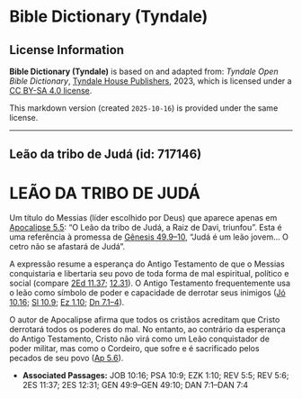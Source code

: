 # Bible Dictionary (Tyndale)

## License Information

**Bible Dictionary (Tyndale)** is based on and adapted from: _Tyndale Open Bible Dictionary_, [Tyndale House Publishers](https://tyndaleopenresources.com/), 2023, which is licensed under a [CC BY-SA 4.0 license](https://creativecommons.org/licenses/by-sa/4.0/legalcode.en).

This markdown version (created `2025-10-16`) is provided under the same license.



--------------------------------

## Leão da tribo de Judá (id: 717146)

LEÃO DA TRIBO DE JUDÁ
=====================

Um título do Messias (líder escolhido por Deus) que aparece apenas em [Apocalipse 5\.5](https://ref.ly/Rev5:5): “O Leão da tribo de Judá, a Raiz de Davi, triunfou”. Esta é uma referência à promessa de [Gênesis 49\.9–10](https://ref.ly/Gen49:9-Gen49:10), “Judá é um leão jovem... O cetro não se afastará de Judá”.

A expressão resume a esperança do Antigo Testamento de que o Messias conquistaria e libertaria seu povo de toda forma de mal espiritual, político e social (compare [2Ed 11\.37](https://ref.ly/2Esd11:37); [12\.31](https://ref.ly/2Esd12:31)). O Antigo Testamento frequentemente usa o leão como símbolo de poder e capacidade de derrotar seus inimigos ([Jó 10\.16](https://ref.ly/Job10:16); [Sl 10\.9](https://ref.ly/Ps10:9); [Ez 1\.10](https://ref.ly/Ezek1:10); [Dn 7\.1–4](https://ref.ly/Dan7:1-Dan7:4)).

O autor de Apocalipse afirma que todos os cristãos acreditam que Cristo derrotará todos os poderes do mal. No entanto, ao contrário da esperança do Antigo Testamento, Cristo não virá como um Leão conquistador de poder militar, mas como o Cordeiro, que sofre e é sacrificado pelos pecados de seu povo ([Ap 5\.6](https://ref.ly/Rev5:6)).

* **Associated Passages:** JOB 10:16; PSA 10:9; EZK 1:10; REV 5:5; REV 5:6; 2ES 11:37; 2ES 12:31; GEN 49:9–GEN 49:10; DAN 7:1–DAN 7:4

